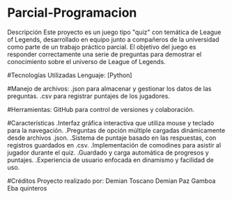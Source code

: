 # Parcial-Programacion
Descripción
Este proyecto es un juego tipo "quiz" con temática de League of Legends, desarrollado en equipo junto a compañeros de la universidad como parte de un trabajo práctico parcial.
El objetivo del juego es responder correctamente una serie de preguntas para demostrar el conocimiento sobre el universo de League of Legends.

#Tecnologías Utilizadas
Lenguaje: [Python] 

#Manejo de archivos:
.json para almacenar y gestionar los datos de las preguntas.
.csv para registrar puntajes de los jugadores.

#Herramientas: 
GitHub para control de versiones y colaboración.

#Características
.Interfaz gráfica interactiva que utiliza mouse y teclado para la navegación.
.Preguntas de opción múltiple cargadas dinámicamente desde archivos .json.
.Sistema de puntaje basado en las respuestas, con registros guardados en .csv.
.Implementación de comodines para asistir al jugador durante el quiz.
.Guardado y carga automática de progresos y puntajes.
.Experiencia de usuario enfocada en dinamismo y facilidad de uso.

#Créditos
Proyecto realizado por:
Demian Toscano
Demian Paz Gamboa
Eba quinteros
